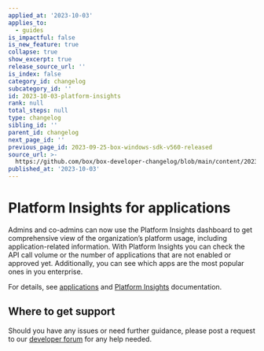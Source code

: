 ```yaml
---
applied_at: '2023-10-03'
applies_to:
  - guides
is_impactful: false
is_new_feature: true
collapse: true
show_excerpt: true
release_source_url: ''
is_index: false
category_id: changelog
subcategory_id: ''
id: 2023-10-03-platform-insights
rank: null
total_steps: null
type: changelog
sibling_id: ''
parent_id: changelog
next_page_id: ''
previous_page_id: 2023-09-25-box-windows-sdk-v560-released
source_url: >-
  https://github.com/box/box-developer-changelog/blob/main/content/2023/10-03-platform-insights.md
published_at: '2023-10-03'
---
```

# Platform Insights for applications

Admins and co-admins can now use the Platform Insights dashboard to get comprehensive view of the organization’s platform usage,
including application-related information.
With Platform Insights you can check the API call volume or the number of applications that are not enabled or approved yet.
Additionally, you can see which apps are the most popular ones in you enterprise.

For details, see [applications][1] and [Platform Insights][2] documentation.
<!-- more -->

## Where to get support

Should you have any issues or need further guidance, please post a request to our [developer forum][3] for any help needed.


[1]: g://applications
[2]: https://support.box.com/hc/en-us/articles/20738406915219-Platform-Insights
[3]: https://forum.box.com/